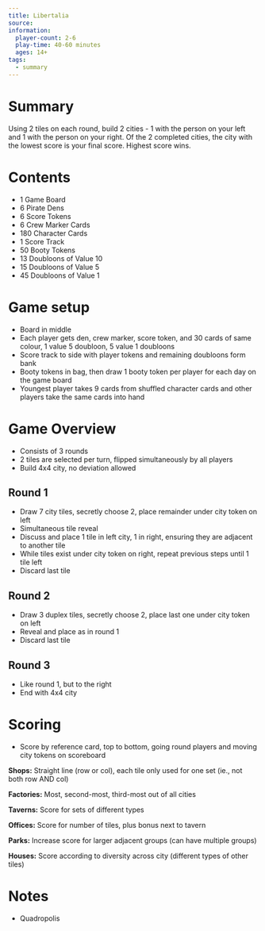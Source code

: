 ```yaml
---
title: Libertalia
source: 
information:
  player-count: 2-6
  play-time: 40-60 minutes
  ages: 14+
tags:
  - summary
---
```


# Summary

Using 2 tiles on each round, build 2 cities - 1 with the person on your left and 1 with the person on your right. Of the 2 completed cities, the city with the lowest score is your final score. Highest score wins.

# Contents

* 1 Game Board
* 6 Pirate Dens
* 6 Score Tokens
* 6 Crew Marker Cards
* 180 Character Cards
* 1 Score Track
* 50 Booty Tokens
* 13 Doubloons of Value 10
* 15 Doubloons of Value 5
* 45 Doubloons of Value 1

# Game setup

* Board in middle
* Each player gets den, crew marker, score token, and 30 cards of same colour, 1 value 5 doubloon, 5 value 1 doubloons
* Score track to side with player tokens and remaining doubloons form bank
* Booty tokens in bag, then draw 1 booty token per player for each day on the game board
* Youngest player takes 9 cards from shuffled character cards and other players take the same cards into hand


# Game Overview

* Consists of 3 rounds
* 2 tiles are selected per turn, flipped simultaneously by all players
* Build 4x4 city, no deviation allowed

## Round 1

* Draw 7 city tiles, secretly choose 2, place remainder under city token on left
* Simultaneous tile reveal
* Discuss and place 1 tile in left city, 1 in right, ensuring they are adjacent to another tile
* While tiles exist under city token on right, repeat previous steps until 1 tile left
* Discard last tile

## Round 2

* Draw 3 duplex tiles, secretly choose 2, place last one under city token on left
* Reveal and place as in round 1
* Discard last tile

## Round 3

* Like round 1, but to the right
* End with 4x4 city

# Scoring

* Score by reference card, top to bottom, going round players and moving city tokens on scoreboard

**Shops:** Straight line (row or col), each tile only used for one set (ie., not both row AND col)

**Factories:** Most, second-most, third-most out of all cities

**Taverns:** Score for sets of different types

**Offices:** Score for number of tiles, plus bonus next to tavern

**Parks:** Increase score for larger adjacent groups (can have multiple groups)

**Houses:** Score according to diversity across city (different types of other tiles)

# Notes

* Quadropolis
